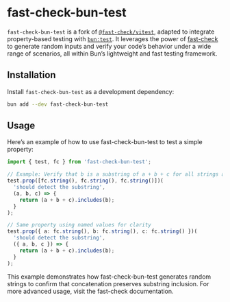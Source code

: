 # fast-check-bun-test

`fast-check-bun-test` is a fork of [`@fast-check/vitest`](https://github.com/dubzzz/fast-check/tree/main/packages/vitest), adapted to integrate property-based testing with [`bun:test`](https://bun.sh/docs/cli/test). It leverages the power of [fast-check](https://fast-check.dev/) to generate random inputs and verify your code’s behavior under a wide range of scenarios, all within Bun’s lightweight and fast testing framework.

## Installation

Install `fast-check-bun-test` as a development dependency:

```bash
bun add --dev fast-check-bun-test
```

## Usage

Here’s an example of how to use fast-check-bun-test to test a simple property:

```typescript
import { test, fc } from 'fast-check-bun-test';

// Example: Verify that b is a substring of a + b + c for all strings a, b, c
test.prop([fc.string(), fc.string(), fc.string()])(
  'should detect the substring',
  (a, b, c) => {
    return (a + b + c).includes(b);
  }
);

// Same property using named values for clarity
test.prop({ a: fc.string(), b: fc.string(), c: fc.string() })(
  'should detect the substring',
  ({ a, b, c }) => {
    return (a + b + c).includes(b);
  }
);
```

This example demonstrates how fast-check-bun-test generates random strings to confirm that concatenation preserves substring inclusion. For more advanced usage, visit the fast-check documentation.
